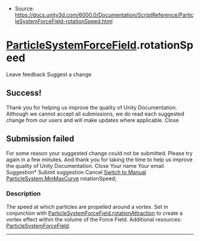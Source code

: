 * Source: https://docs.unity3d.com/6000.0/Documentation/ScriptReference/ParticleSystemForceField-rotationSpeed.html

#  [ParticleSystemForceField](https://docs.unity3d.com/6000.0/Documentation/ScriptReference/ParticleSystemForceField.html).rotationSpeed
Leave feedback
Suggest a change
## Success!
Thank you for helping us improve the quality of Unity Documentation. Although we cannot accept all submissions, we do read each suggested change from our users and will make updates where applicable.
Close
## Submission failed
For some reason your suggested change could not be submitted. Please <a>try again</a> in a few minutes. And thank you for taking the time to help us improve the quality of Unity Documentation.
Close
Your name Your email Suggestion* Submit suggestion
Cancel
[Switch to Manual](https://docs.unity3d.com/6000.0/Documentation/Manual/class-ParticleSystemForceField.html "Go to ParticleSystemForceField Component in the Manual")
[ParticleSystem.MinMaxCurve](https://docs.unity3d.com/6000.0/Documentation/ScriptReference/ParticleSystem.MinMaxCurve.html) rotationSpeed; 
### Description
The speed at which particles are propelled around a vortex.
Set in conjunction with [ParticleSystemForceField.rotationAttraction](https://docs.unity3d.com/6000.0/Documentation/ScriptReference/ParticleSystemForceField-rotationAttraction.html) to create a vortex effect within the volume of the Force Field. Additional resources: [ParticleSystemForceField](https://docs.unity3d.com/6000.0/Documentation/ScriptReference/ParticleSystemForceField.html).
* * *
